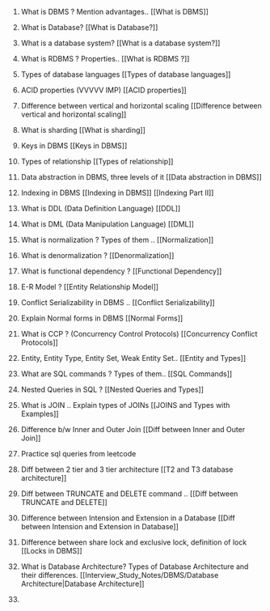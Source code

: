 1. What is DBMS ? Mention advantages..
[[What is DBMS]]
2. What is Database?
[[What is Database?]]
3. What is a database system?
[[What is a database system?]]
4. What is RDBMS ? Properties..
[[What is RDBMS ?]]
5. Types of database languages
[[Types of database languages]]
6. ACID properties (VVVVV IMP)
[[ACID properties]]
7. Difference between vertical and horizontal scaling
[[Difference between vertical and horizontal scaling]]
8. What is sharding
[[What is sharding]]
9. Keys in DBMS
[[Keys in DBMS]]
10. Types of relationship
[[Types of relationship]]
11. Data abstraction in DBMS, three levels of it
[[Data abstraction in DBMS]]
12. Indexing in DBMS
[[Indexing in DBMS]]
[[Indexing Part II]]
13. What is DDL (Data Definition Language)
[[DDL]]
14. What is DML (Data Manipulation Language)
[[DML]]
15. What is normalization ? Types of them ..
[[Normalization]]
16. What is denormalization ?
[[Denormalization]]
17. What is functional dependency ?
[[Functional Dependency]]
18. E-R Model ?
[[Entity Relationship Model]]
19. Conflict Serializability in DBMS ..
[[Conflict Serializability]]
20. Explain Normal forms in DBMS
[[Normal Forms]]
21. What is CCP ? (Concurrency Control Protocols)
[[Concurrency Conflict Protocols]]
22. Entity, Entity Type, Entity Set, Weak Entity Set..
[[Entity and Types]]
23. What are SQL commands ? Types of them..
[[SQL Commands]]
24. Nested Queries in SQL ?
[[Nested Queries and Types]]
25. What is JOIN .. Explain types of JOINs
[[JOINS and Types with Examples]]
26. Difference b/w Inner and Outer Join
[[Diff between Inner and Outer Join]]
27. Practice sql queries from leetcode

28. Diff between 2 tier and 3 tier architecture
[[T2 and T3 database architecture]]
29. Diff between TRUNCATE and DELETE command ..
[[Diff between TRUNCATE and DELETE]]
30. Difference between Intension and Extension in a Database
[[Diff between Intension and Extension in Database]]
31. Difference between share lock and exclusive lock, definition of lock
[[Locks in DBMS]]
32. What is Database Architecture? Types of Database Architecture and their differences. 
[[Interview_Study_Notes/DBMS/Database Architecture|Database Architecture]]
33. 